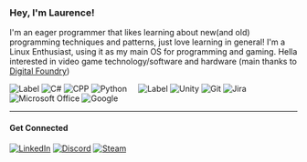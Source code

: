 ### Hey, I'm Laurence!

I'm an eager programmer that likes learning about new(and old) programming techniques and patterns, just love learning in general! I'm a Linux Enthusiast, using it as my main OS for programming and gaming. Hella interested in video game technology/software and hardware (main thanks to [Digital Foundry](https://www.youtube.com/user/DigitalFoundry))

<!--
### Professional Experience 

**Auto GFX -- Intel** 

Created a tool to install early version drivers for what's now called the Alchemist "Arc" GPUs. Using a mix of python and bat file scripting.

**OCR Data Extractor -- Intel** 

Created a tool that pulls FPS benchmark results data and other performance data from screenshots using Google's tesseract OCR and OpenCV, along with python.

**[Intergalactic Rescue](https://github.com/SirLorrence/Intergalactic-Rescue) -- Vigilance Digital Media** 

Release a casual mobile game on the Google Play store as a Game Programmer with a small team remotely from Nova Scotia. Assisting with project leads and assisted managing interns.

### Projects

**[Catch-Em](https://github.com/SirLorrence/Catch-Em)**

A recreation of the mini-game, "Hand Over Fish" from the game Jak and Daxter made in the Unity engine. I learned a little about shader graphs and a bit about graphics programming (not my jam).

**[Avoid it!](https://github.com/SirLorrence/Avoid_It)**

Developed a small game with C++ using the Raylibs graphics library. 

**[REHABILITATION](https://github.com/SirLorrence/REHABILITATION)** 

Created a six-axis space shooter. One of my first projects working with a team - at the Global Game Jam in Nova Scotia.
-->



![Label](https://img.shields.io/badge/Programming%20Languages:-black?style=flat-square)
![C#](https://img.shields.io/badge/-C%23-black?style=flat-square&logo=c-sharp)
![CPP](https://img.shields.io/badge/-C%2B%2B-black?style=flat-square&logo=c%2B%2B)
![Python](https://img.shields.io/badge/-python-black?style=flat-square&logo=python&logoColor=white)
&nbsp;&nbsp;&nbsp; <!-- for spacing -->
![Label](https://img.shields.io/badge/Tools:-black?style=flat-square)
![Unity](https://img.shields.io/badge/Unity-black?style=flat-square&logo=unity&logoColor=white)
![Git](https://img.shields.io/badge/git-black?style=flat-square&logo=git&logoColor=white)
![Jira](https://img.shields.io/badge/jira-black.svg?style=flat-square&logo=jira&logoColor=white)
![Microsoft Office](https://img.shields.io/badge/Microsoft_Office-black?style=flat-square&logo=microsoft-office&logoColor=white)
![Google](https://img.shields.io/badge/google-black?style=flat-square&logo=google&logoColor=white)



---

<!--
Resource:
https://shields.io/ 
https://dev.to/envoy_/150-badges-for-github-pnk
https://zzetao.github.io/awesome-github-profile/
-->
#### Get Connected
[![LinkedIn](https://img.shields.io/badge/LinkedIn-0077B5?style=flat-square&logo=linkedin&logoColor=white)](https://www.linkedin.com/in/laurencesadler/)
[![Discord](https://img.shields.io/badge/Discord-7289DA?style=flat-square&logo=discord&logoColor=white)](https://discordapp.com/users/lvlzro#9297)
[![Steam](https://img.shields.io/badge/Steam-000000?style=flat-square&logo=steam&logoColor=white)](https://steamcommunity.com/id/lvlzro)


<!--
**SirLorrence/SirLorrence** is a ✨ _special_ ✨ repository because its `README.md` (this file) appears on your GitHub profile.

Here are some ideas to get you started:

- 🔭 I’m currently working on ...
- 🌱 I’m currently learning ...
- 👯 I’m looking to collaborate on ...
- 🤔 I’m looking for help with ...
- 💬 Ask me about ...
- 📫 How to reach me: ...
- 😄 Pronouns: ...
- ⚡ Fun fact: ...
-->
